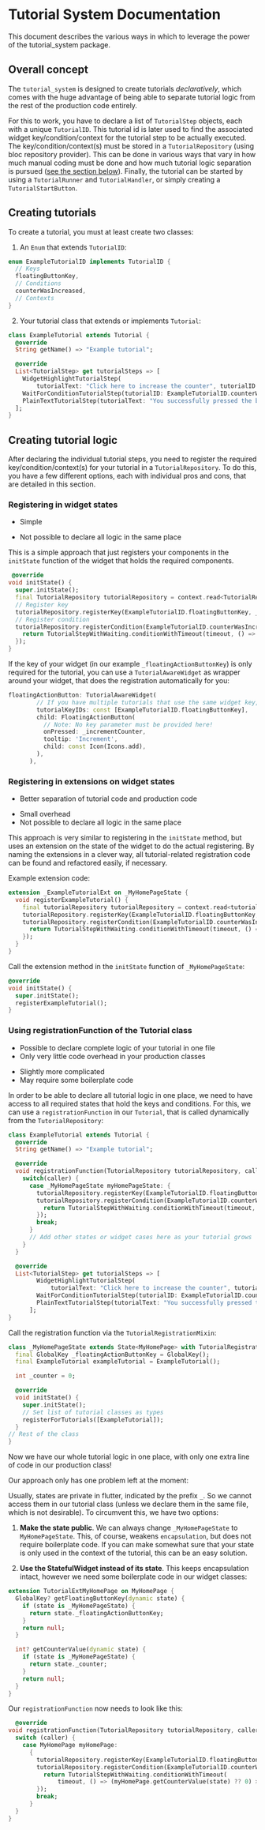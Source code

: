 # Tutorial System Documentation

This document describes the various ways in which to leverage the power of the tutorial_system package.

## Overall concept

The `tutorial_system` is designed to create tutorials *declaratively*, which comes with the huge advantage of being
able to separate tutorial logic from the rest of the production code entirely.

For this to work, you have to declare a list of `TutorialStep` objects, each with a unique `TutorialID`. This tutorial
id is later used to find the associated widget key/condition/context for the tutorial step to be actually executed.
The key/condition/context(s) must be stored in a `TutorialRepository` (using bloc repository provider). 
This can be done in various ways that vary in how much manual coding must be done and how much tutorial logic separation
is pursued ([see the section below](#creating-tutorial-logic)).
Finally, the tutorial can be started by using a `TutorialRunner` and `TutorialHandler`, or simply creating a 
`TutorialStartButton`.

## Creating tutorials

To create a tutorial, you must at least create two classes:
1. An `Enum` that extends `TutorialID`:
```dart
enum ExampleTutorialID implements TutorialID {
  // Keys
  floatingButtonKey,
  // Conditions
  counterWasIncreased,
  // Contexts
} 
```

2. Your tutorial class that extends or implements `Tutorial`:
```dart
class ExampleTutorial extends Tutorial {
  @override
  String getName() => "Example tutorial";

  @override
  List<TutorialStep> get tutorialSteps => [
    WidgetHighlightTutorialStep(
        tutorialText: "Click here to increase the counter", tutorialID: ExampleTutorialID.floatingButtonKey),
    WaitForConditionTutorialStep(tutorialID: ExampleTutorialID.counterWasIncreased),
    PlainTextTutorialStep(tutorialText: "You successfully pressed the button! Tutorial finished..")
  ];
} 
```

## Creating tutorial logic

After declaring the individual tutorial steps, you need to register the required key/condition/context(s) for your
tutorial in a `TutorialRepository`. To do this, you have a few different options, each with individual pros and cons,
that are detailed in this section.

### Registering in widget states

+ Simple
- Not possible to declare all logic in the same place

This is a simple approach that just registers your components in the `initState` function of the widget that holds
the required components.

```dart
 @override
void initState() {
  super.initState();
  final TutorialRepository tutorialRepository = context.read<TutorialRepository>();
  // Register key
  tutorialRepository.registerKey(ExampleTutorialID.floatingButtonKey, _floatingActionButtonKey);
  // Register condition
  tutorialRepository.registerCondition(ExampleTutorialID.counterWasIncreased, (timeout) {
    return TutorialStepWithWaiting.conditionWithTimeout(timeout, () => _counter > 0);
  });
}
```

If the key of your widget (in our example `_floatingActionButtonKey`) is only required for the tutorial, you can
use a `TutorialAwareWidget` as wrapper around your widget, that does the registration automatically for you:

```dart
floatingActionButton: TutorialAwareWidget(
        // If you have multiple tutorials that use the same widget key, you can define them here all at once
        tutorialKeyIDs: const [ExampleTutorialID.floatingButtonKey],
        child: FloatingActionButton(
          // Note: No key parameter must be provided here!
          onPressed: _incrementCounter,
          tooltip: 'Increment',
          child: const Icon(Icons.add),
        ),
      ),
```

### Registering in extensions on widget states

+ Better separation of tutorial code and production code
- Small overhead
- Not possible to declare all logic in the same place

This approach is very similar to registering in the `initState` method, but uses an extension on the state of the widget
to do the actual registering. By naming the extensions in a clever way, all tutorial-related registration code can
be found and refactored easily, if necessary.

Example extension code:

```dart
extension _ExampleTutorialExt on _MyHomePageState {
  void registerExampleTutorial() {
    final tutorialRepository tutorialRepository = context.read<tutorialRepository>();
    tutorialRepository.registerKey(ExampleTutorialID.floatingButtonKey, _floatingActionButtonKey);
    tutorialRepository.registerCondition(ExampleTutorialID.counterWasIncreased, (timeout) {
      return TutorialStepWithWaiting.conditionWithTimeout(timeout, () => _counter > 0);
    });
  }
}
```

Call the extension method in the `initState` function of `_MyHomePageState`:
```dart
@override
void initState() {
  super.initState();
  registerExampleTutorial();
} 
```

### Using registrationFunction of the Tutorial class

+ Possible to declare complete logic of your tutorial in one file
+ Only very little code overhead in your production classes
- Slightly more complicated
- May require some boilerplate code

In order to be able to declare all tutorial logic in one place, we need to have access to all required states that hold
the keys and conditions. For this, we can use a `registrationFunction` in our `Tutorial`, that is called dynamically
from the `TutorialRepository`:

```dart
class ExampleTutorial extends Tutorial {
  @override
  String getName() => "Example tutorial";

  @override
  void registrationFunction(TutorialRepository tutorialRepository, caller, {State<StatefulWidget>? state}) {
    switch(caller) {
      case _MyHomePageState myHomePageState: {
        tutorialRepository.registerKey(ExampleTutorialID.floatingButtonKey, myHomePageState._floatingActionButtonKey);
        tutorialRepository.registerCondition(ExampleTutorialID.counterWasIncreased, (timeout) {
          return TutorialStepWithWaiting.conditionWithTimeout(timeout, () => myHomePageState._counter > 0);
        });
        break;
      }
      // Add other states or widget cases here as your tutorial grows
    }
  }

  @override
  List<TutorialStep> get tutorialSteps => [
        WidgetHighlightTutorialStep(
            tutorialText: "Click here to increase the counter", tutorialID: ExampleTutorialID.floatingButtonKey),
        WaitForConditionTutorialStep(tutorialID: ExampleTutorialID.counterWasIncreased),
        PlainTextTutorialStep(tutorialText: "You successfully pressed the button! Tutorial finished..")
      ];
}
```

Call the registration function via the `TutorialRegistrationMixin`:

```dart
class _MyHomePageState extends State<MyHomePage> with TutorialRegistrationMixin {
  final GlobalKey _floatingActionButtonKey = GlobalKey();
  final ExampleTutorial exampleTutorial = ExampleTutorial();

  int _counter = 0;

  @override
  void initState() {
    super.initState();
    // Set list of tutorial classes as types
    registerForTutorials([ExampleTutorial]);
  }
// Rest of the class
}
```

Now we have our whole tutorial logic in one place, with only one extra line of code in our production class!

Our approach only has one problem left at the moment:

Usually, states are private in flutter, indicated by the prefix `_`. So we cannot access them in our tutorial
class (unless we declare them in the same file, which is not desirable). 
To circumvent this, we have two options:

1. **Make the state public**. We can always change `_MyHomePageState` to `MyHomePageState`. 
This, of course, weakens `encapsulation`, but does not require boilerplate code. If you can make somewhat sure that
your state is only used in the context of the tutorial, this can be an easy solution.

2. **Use the StatefulWidget instead of its state**. This keeps encapsulation intact, however we need some boilerplate
code in our widget classes:

```dart
extension TutorialExtMyHomePage on MyHomePage {
  GlobalKey? getFloatingButtonKey(dynamic state) {
    if (state is _MyHomePageState) {
      return state._floatingActionButtonKey;
    }
    return null;
  }

  int? getCounterValue(dynamic state) {
    if (state is _MyHomePageState) {
      return state._counter;
    }
    return null;
  }
}
```

Our `registrationFunction` now needs to look like this:

```dart
  @override
void registrationFunction(TutorialRepository tutorialRepository, caller, {State<StatefulWidget>? state}) {
  switch (caller) {
    case MyHomePage myHomePage:
      {
        tutorialRepository.registerKey(ExampleTutorialID.floatingButtonKey, myHomePage.getFloatingButtonKey(state));
        tutorialRepository.registerCondition(ExampleTutorialID.counterWasIncreased, (timeout) {
          return TutorialStepWithWaiting.conditionWithTimeout(
              timeout, () => (myHomePage.getCounterValue(state) ?? 0) > 0);
        });
        break;
      }
  }
}
```

